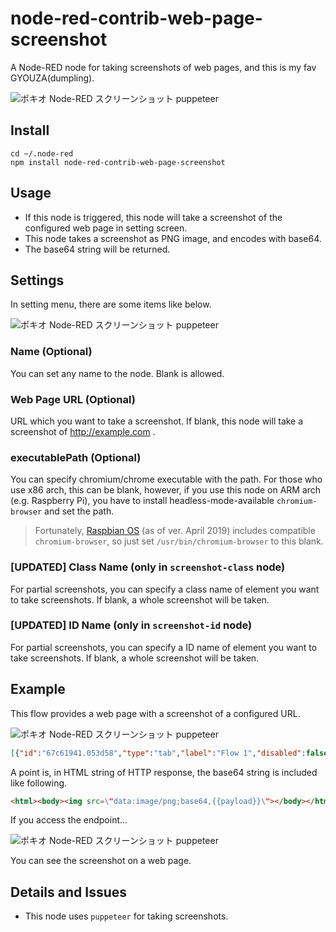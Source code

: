 # node-red-contrib-web-page-screenshot
A Node-RED node for taking screenshots of web pages, and this is my fav GYOUZA(dumpling).


![ポキオ Node-RED スクリーンショット puppeteer](https://lh3.googleusercontent.com/z25gY7MZSmXLBvdY6eY2ijMcgPV0Di6WtCx76Ojc6DYUYqsqtRW6yTfemdVxCwfIC_BMPDAAzT-VmWBjtnOv4_L-yR8c-aJAvGFY8U_Fdjqj-bnw4rxdu7OcD-bi_F_-aSD7AahiZS4=s600 "ポキオ Node-RED スクリーンショット puppeteer")



## Install 

```
cd ~/.node-red
npm install node-red-contrib-web-page-screenshot
```

## Usage

 - If this node is triggered, this node will take a screenshot of the configured web page in setting screen. 
 - This node takes a screenshot as PNG image, and encodes with base64.
 - The base64 string will be returned.

## Settings

In setting menu, there are some items like below.


![ポキオ Node-RED スクリーンショット puppeteer](https://lh3.googleusercontent.com/0mcWWpTsCMVrT7ajL9GSK6GarGhxRCLYE-nL5K0A26Ff6i3i2MexhBGkGmlN3SCwohGi1YWoVk8-tfSwnrDyCsOVhxNF6kpRDeGzHNIDFf-9Vg44PQCQZZJj2zm-Awdx4ozmLAOkB18=s600 "ポキオ Node-RED スクリーンショット puppeteer")

### Name (Optional)

You can set any name to the node. Blank is allowed.

### Web Page URL (Optional)

URL which you want to take a screenshot. If blank, this node will take a screenshot of http://example.com .

### executablePath (Optional)

You can specify chromium/chrome executable with the path. For those who use x86 arch, this can be blank, however, if you use this node on ARM arch (e.g. Raspberry Pi), you have to install headless-mode-available `chromium-browser` and set the path.

> Fortunately, [Raspbian OS](https://www.raspberrypi.org/downloads/raspbian/) (as of ver. April 2019) includes compatible `chromium-browser`, so just set `/usr/bin/chromium-browser` to this blank.

### [UPDATED] Class Name (only in `screenshot-class` node)

For partial screenshots, you can specify a class name of element you want to take screenshots. If blank, a whole screenshot will be taken.

### [UPDATED] ID Name (only in `screenshot-id` node)

For partial screenshots, you can specify a ID name of element you want to take screenshots. If blank, a whole screenshot will be taken.


## Example


This flow provides a web page with a screenshot of a configured URL.


![ポキオ Node-RED スクリーンショット puppeteer](https://lh3.googleusercontent.com/HEV140oV1nbe1nNlXuG2s-FRrMT2--_jzE_CLOdhhA_UZbuXsCIveZUXyHmU1XDPwFZSYlGGjt7wfYLsKkeN_yFxJl2ME5m6StdJ89fHFZ29CF91i8srzmBrY-bvhnjUEv6E0PIYSEU=s600 "ポキオ Node-RED スクリーンショット puppeteer")


```json
[{"id":"67c61941.053d58","type":"tab","label":"Flow 1","disabled":false,"info":""},{"id":"2660a5a5.ba220a","type":"http in","z":"67c61941.053d58","name":"","url":"/test","method":"get","upload":false,"swaggerDoc":"","x":180,"y":140,"wires":[["2fe6f48.ec2f80c"]]},{"id":"2fe6f48.ec2f80c","type":"screenshot","z":"67c61941.053d58","name":"","url":"https://relativelayout.hatenablog.com/","x":300,"y":200,"wires":[["86463a3a.b78058"]]},{"id":"86463a3a.b78058","type":"template","z":"67c61941.053d58","name":"","field":"payload","fieldType":"msg","format":"handlebars","syntax":"mustache","template":"<html>\n    <body>\n        <img src=\"data:image/png;base64,{{payload}}\">\n    </body>\n</html>","output":"str","x":420,"y":260,"wires":[["769165e4.dc545c"]]},{"id":"769165e4.dc545c","type":"http response","z":"67c61941.053d58","name":"","statusCode":"","headers":{},"x":520,"y":320,"wires":[]}]
```


A point is, in HTML string of HTTP response, the base64 string is included like following.


```html
<html><body><img src=\"data:image/png;base64,{{payload}}\"></body></html>
```


If you access the endpoint...


![ポキオ Node-RED スクリーンショット puppeteer](https://lh3.googleusercontent.com/ibg7c2k_L4rHw2ShaTbGvM6f5SMa8JgF4pN1Z0pk6ninthLp2Vqg-iFJWlXkzs1hwQHR1EahLHQs7areyZybhnhJpmqW1tQd1x1rxZGdan7TTda1v5_KBCzl1lcD7TS8aiPkTX147Xs=s600 "ポキオ Node-RED スクリーンショット puppeteer")


You can see the screenshot on a web page.


## Details and Issues

 - This node uses `puppeteer` for taking screenshots.
